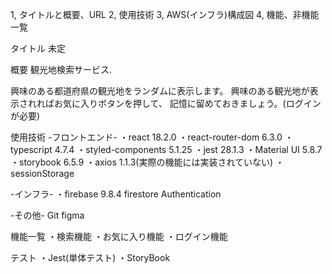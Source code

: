 1, タイトルと概要、URL
2, 使用技術
3, AWS(インフラ)構成図
4, 機能、非機能一覧

タイトル
未定


概要
観光地検索サービス.

興味のある都道府県の観光地をランダムに表示します。
興味のある観光地が表示されればお気に入りボタンを押して、
記憶に留めておきましょう。(ログインが必要)



使用技術
-フロントエンド-
・react 18.2.0
・react-router-dom 6.3.0
・typescript 4.7.4
・styled-components 5.1.25
・jest 28.1.3
・Material UI 5.8.7
・storybook 6.5.9
・axios 1.1.3(実際の機能には実装されていない)
・sessionStorage



-インフラ-
・firebase 9.8.4
firestore
Authentication

-その他-
Git
figma




機能一覧
・検索機能
・お気に入り機能
・ログイン機能

テスト
・Jest(単体テスト)
・StoryBook